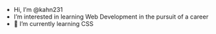 -  Hi, I’m @kahn231
-  I’m interested in learning Web Development in the pursuit of a career
- 🌱 I’m currently learning CSS


<!---
kahn231/kahn231 is a ✨ special ✨ repository because its `README.md` (this file) appears on your GitHub profile.
You can click the Preview link to take a look at your changes.
--->
